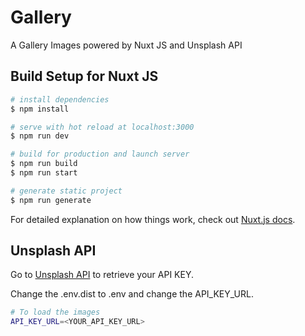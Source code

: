 # Gallery

A Gallery Images powered by  Nuxt JS and Unsplash API

## Build Setup for Nuxt JS

```bash
# install dependencies
$ npm install

# serve with hot reload at localhost:3000
$ npm run dev

# build for production and launch server
$ npm run build
$ npm run start

# generate static project
$ npm run generate
```

For detailed explanation on how things work, check out [Nuxt.js docs](https://nuxtjs.org).

## Unsplash API

Go to [Unsplash API](https://unsplash.com/developers) to retrieve your API KEY.

Change the .env.dist to .env and change the API_KEY_URL.

```bash
# To load the images
API_KEY_URL=<YOUR_API_KEY_URL>
```

